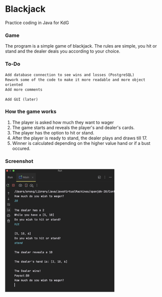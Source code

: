 # Blackjack

Practice coding in Java for KdG

### Game

The program is a simple game of blackjack. The rules are simple, you hit or stand and the dealer deals you according to your choice.

### To-Do
```
Add database connection to see wins and losses (PostgreSQL)
Rework some of the code to make it more readable and more object oriented
Add more comments

Add GUI (later)
```

### How the game works

1. The player is asked how much they want to wager
2. The game starts and reveals the player's and dealer's cards.
3. The player has the option to hit or stand.
4. After the player is ready to stand, the dealer plays and draws till 17.
5. Winner is calculated depending on the higher value hand or if a bust occured.


### Screenshot
<img src="game.png" height="400" />
